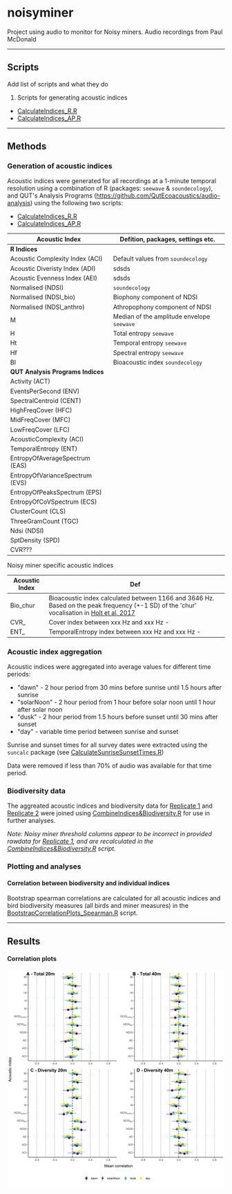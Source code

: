 # noisyminer
Project using audio to monitor for Noisy miners. Audio recordings from Paul McDonald

***
## Scripts
Add list of scripts and what they do

1. Scripts for generating acoustic indices
  + [CalculateIndices_R.R](scripts/CalculateIndices_R.R)
  + [CalculateIndices_AP.R](scripts/CalculateIndices_AP.R)

***
## Methods

### Generation of acoustic indices
Acoustic indices were generated for all recordings at a 1-minute temporal resolution using a combination of R (packages: `seewave` & `soundecology`), and QUT's Analysis Programs (https://github.com/QutEcoacoustics/audio-analysis) using the following two scripts: 

* [CalculateIndices_R.R](scripts/CalculateIndices_R.R)
* [CalculateIndices_AP.R](scripts/CalculateIndices_AP.R)

Acoustic Index | Defition, packages, settings etc.
-------|---------------
**R Indices**|
Acoustic Complexity Index (ACI) | Default values from `soundecology`
Acoustic Diveristy Index (ADI) | sdsds
Acoustic Evenness Index (AEI) | sdsds
Normalised (NDSI) | `soundecology`
Normalised (NDSI_bio) | Biophony component of NDSI
Normalised (NDSI_anthro) | Athropophony component of NDSI
M | Median of the amplitude envelope `seewave`
H | Total entropy `seewave`
Ht | Temporal entropy `seewave`
Hf | Spectral entropy `seewave`
BI | Bioacoustic index `soundecology`
**QUT Analysis Programs Indices**|
Activity (ACT) |
EventsPerSecond (ENV) | 
SpectralCentroid (CENT) | 
HighFreqCover (HFC) |
MidFreqCover (MFC) | 
LowFreqCover (LFC) |
AcousticComplexity (ACI) | 
TemporalEntropy (ENT) |
EntropyOfAverageSpectrum (EAS) |  
EntropyOfVarianceSpectrum (EVS) |
EntropyOfPeaksSpectrum (EPS) |
EntropyOfCoVSpectrum (ECS) |
ClusterCount (CLS) | 
ThreeGramCount (TGC) | 
Ndsi (NDSI) | 
SptDensity (SPD) |
CVR??? |


Noisy miner specific acoustic indices

Acoustic Index | Def
-------|---------------
Bio_chur | Bioacoustic index calculated between 1166 and 3646 Hz. Based on the peak frequency (+-1 SD) of the 'chur' vocalisation in [Holt et al. 2017](https://www.tandfonline.com/doi/full/10.1080/01584197.2016.1252508)
CVR_ | Cover index between xxx Hz and xxx Hz - 
ENT_ | TemporalEntropy index between xxx Hz and xxx Hz -



### Acoustic index aggregation
Acoustic indices were aggregated into average values for different time periods:

* "dawn" - 2 hour period from 30 mins before sunrise until 1.5 hours after sunrise
* "solarNoon" - 2 hour period from 1 hour before solar noon until 1 hour after solar noon
* "dusk" - 2 hour period from 1.5 hours before sunset until 30 mins after sunset
* "day" - variable time period between sunrise and sunset

Sunrise and sunset times for all survey dates were extracted using the `suncalc` package (see [CalculateSunriseSunsetTimes.R](scripts/CalculateSunriseSunsetTimes.R))

Data were removed if less than 70% of audio was available for that time period.

### Biodiversity data
The aggreated acoustic indices and biodiversity data for [Replicate 1](rawdata/FinalDataR1Only.csv) and [Replicate 2](rawdata/FinalMeanDataAllRepeats.csv) were joined using [CombineIndices&Biodiversity.R](scipts/CombineIndices&Biodiversity.R) for use in further analyses.

*Note: Noisy miner threshold columns appear to be incorrect in provided rawdata for [Replicate 1](rawdata/FinalDataR1Only.csv), and are recalculated in the [CombineIndices&Biodiversity.R](scipts/CombineIndices&Biodiversity.R) script.*

### Plotting and analyses

#### Correlation between biodiversity and individual indices
Bootstrap spearman correlations are calculated for all acoustic indices and bird biodiversity measures (all birds and miner measures) in the [BootstrapCorrelationPlots_Spearman.R](scripts/BootstrapCorrelationPlots_Spearman.R) script.

***
## Results

#### Correlation plots
![](outputs/figures/bootstrapcorrelations/R1Only_correlationPlot_total_diversity_R_spearman.png)
